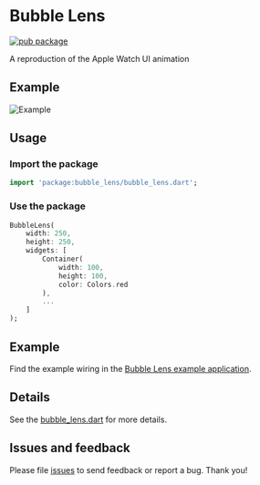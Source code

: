 # Bubble Lens
[![pub package](https://img.shields.io/pub/v/dart_jsonwebtoken.svg)](https://pub.dev/packages/bubble_lens)

A reproduction of the Apple Watch UI animation

## Example
![Example](https://github.com/nbrucker/bubble_lens/blob/main/example/example.gif?raw=true)

## Usage

### Import the package
```dart
import 'package:bubble_lens/bubble_lens.dart';
```

### Use the package

```dart
BubbleLens(
    width: 250,
    height: 250,
    widgets: [
        Container(
            width: 100,
            height: 100,
            color: Colors.red
        ),
        ...
    ]
);
```

## Example

Find the example wiring in the [Bubble Lens example application](https://github.com/nbrucker/bubble_lens/tree/main/example/lib/main.dart).

## Details

See the [bubble_lens.dart](https://github.com/nbrucker/bubble_lens/blob/main/bubble_lens.dart) for more details.

## Issues and feedback

Please file [issues](https://github.com/nbrucker/bubble_lens/issues/new)
to send feedback or report a bug. Thank you!
